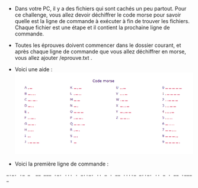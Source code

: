 - Dans votre PC, il y a des fichiers qui sont cachés un peu partout. Pour ce challenge, vous allez devoir déchiffrer le code morse pour savoir quelle est la ligne de commande à exécuter à fin de trouver les fichiers. Chaque fichier est une étape et il contient la prochaine ligne de commande.

- Toutes les éprouves doivent commencer dans le dossier courant, et après chaque ligne de commande que vous allez déchiffrer en morse, vous allez ajouter /eprouve.txt .

- Voici une aide : 
![alt alphabet](./img/alphabet.png)

- Voici la première ligne de commande : 

```
−·−· ·− −  −− −−− ·−· ··· · −··−· ·· − · −− ····− −··−· ·· − · −− ·−−−− 
```